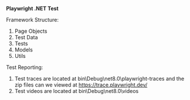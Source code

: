 **Playwright .NET Test**

Framework Structure:
1. Page Objects
2. Test Data
3. Tests
4. Models
5. Utils


Test Reporting:

1. Test traces are located at bin\Debug\net8.0\playwright-traces and the zip files can we viewed at https://trace.playwright.dev/
2. Test videos are located at bin\Debug\net8.0\videos
